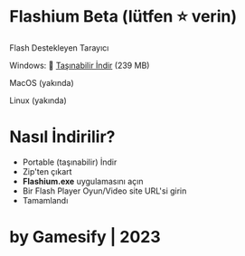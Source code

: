
# Flashium Beta  (lütfen :star: verin)
Flash Destekleyen Tarayıcı
 
Windows:
:link: [Taşınabilir İndir](https://github.com/Gamesify/Flashium/releases/tag/v1.01.1) (239 MB) 

MacOS (yakında)

Linux (yakında)

# Nasıl İndirilir?

- Portable (taşınabilir) İndir
- Zip'ten çıkart
- **Flashium.exe** uygulamasını açın
- Bir Flash Player Oyun/Video site URL'si girin
- Tamamlandı

# by Gamesify | 2023
